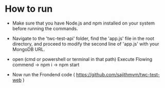 ﻿# How to run

* Make sure that you have Node.js and npm installed on your system before running the commands.

* Navigate to the 'twc-test-api' folder, find the 'app.js' file in the root directory, and proceed to modify the second line of 'app.js' with your MongoDB URL.

* open (cmd or powershell or terminal in that path)
	Execute Flowing commend
		-> npm i
		-> npm start

* Now run the Frondend code
    ( https://github.com/sajithmym/twc-test-web )
